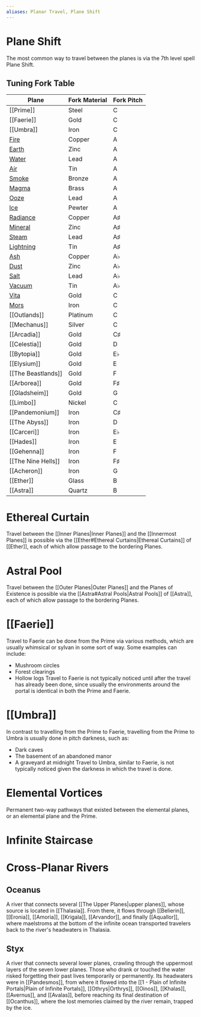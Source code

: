 ```yaml
---
aliases: Planar Travel, Plane Shift
---
```

# Plane Shift
The most common way to travel between the planes is via the 7th level spell Plane Shift.
## Tuning Fork Table
| Plane                                  | Fork Material | Fork Pitch |
| -------------------------------------- | ------------- | ---------- |
| [[Prime]]                              | Steel         | C          |
| [[Faerie]]                              | Gold          | C          |
| [[Umbra]]                              | Iron          | C          |
| [Fire](Plane%20of%20Fire.md)           | Copper        | A          |
| [Earth](Plane%20of%20Earth.md)         | Zinc          | A          |
| [Water](Plane%20of%20Water.md)         | Lead          | A          |
| [Air](Plane%20of%20Air.md)             | Tin           | A          |
| [Smoke](Plane%20of%20Smoke.md)         | Bronze        | A          |
| [Magma](Plane%20of%20Magma.md)         | Brass         | A          |
| [Ooze](Plane%20of%20Ooze.md)           | Lead          | A          |
| [Ice](Plane%20of%20Ice.md)             | Pewter        | A          |
| [Radiance](Plane%20of%20Radiance.md)   | Copper        | A♯         |
| [Mineral](Plane%20of%20Minerals.md)    | Zinc          | A♯         |
| [Steam](Plane%20of%20Steam.md)         | Lead          | A♯         |
| [Lightning](Plane%20of%20Lightning.md) | Tin           | A♯         |
| [Ash](Plane%20of%20Ash.md)             | Copper        | A♭         |
| [Dust](Plane%20of%20Dust.md)           | Zinc          | A♭         |
| [Salt](Plane%20of%20Salt.md)           | Lead          | A♭         |
| [Vacuum](Plane%20of%20Vacuum.md)       | Tin           | A♭         |
| [Vita](Vita.md)                        | Gold          | C          |
| [Mors](Mors.md)                        | Iron          | C          |
| [[Outlands]]                           | Platinum      | C          |
| [[Mechanus]]                           | Silver        | C          |
| [[Arcadia]]                            | Gold          | C♯         |
| [[Celestia]]                           | Gold          | D          |
| [[Bytopia]]                            | Gold          | E♭         |
| [[Elysium]]                            | Gold          | E          |
| [[The Beastlands]]                     | Gold          | F          |
| [[Arborea]]                            | Gold          | F♯         |
| [[Gladsheim]]                             | Gold          | G          |
| [[Limbo]]                              | Nickel        | C          |
| [[Pandemonium]]                        | Iron          | C♯         |
| [[The Abyss]]                          | Iron          | D          |
| [[Carceri]]                            | Iron          | E♭         |
| [[Hades]]                              | Iron          | E          |
| [[Gehenna]]                            | Iron          | F          |
| [[The Nine Hells]]                     | Iron          | F♯         |
| [[Acheron]]                            | Iron          | G          |
| [[Ether]]                              | Glass         | B          |
| [[Astra]]                              | Quartz        | B          |

# Ethereal Curtain
Travel between the [[Inner Planes|Inner Planes]] and the [[Innermost Planes]] is possible via the [[Ether#Ethereal Curtains|Ethereal Curtains]] of [[Ether]], each of which allow passage to the bordering Planes. 
# Astral Pool
Travel between the [[Outer Planes|Outer Planes]] and the Planes of Existence is possible via the [[Astra#Astral Pools|Astral Pools]] of [[Astra]], each of which allow passage to the bordering Planes. 
# [[Faerie]]
Travel to Faerie can be done from the Prime via various methods, which are usually whimsical or sylvan in some sort of way. Some examples can include: 
- Mushroom circles
- Forest clearings
- Hollow logs
Travel to Faerie is not typically noticed until after the travel has already been done, since usually the environments around the portal is identical in both the Prime and Faerie.
# [[Umbra]]
In contrast to travelling from the Prime to Faerie, travelling from the Prime to Umbra is usually done in pitch darkness, such as:
- Dark caves
- The basement of an abandoned manor
- A graveyard at midnight
Travel to Umbra, similar to Faerie, is not typically noticed given the darkness in which the travel is done.
# Elemental Vortices
Permanent two-way pathways that existed between the elemental planes, or an elemental plane and the Prime.
# Infinite Staircase
# Cross-Planar Rivers
## Oceanus
A river that connects several [[The Upper Planes|upper planes]], whose source is located in [[Thalasia]]. From there, it flows through [[Belierin]], [[Eronia]], [[Amoria]], [[Krigala]], [[Arvandor]], and finally [[Aquallor]], where maelstroms at the bottom of the infinite ocean transported travelers back to the river's headwaters in Thalasia. 
## Styx
A river that connects several lower planes, crawling through the uppermost layers of the seven lower planes. Those who drank or touched the water risked forgetting their past lives temporarily or permanently. Its headwaters were in [[Pandesmos]], from where it flowed into the [[1 - Plain of Infinite Portals|Plain of Infinite Portals]], [[Othrys|Orthrys]], [[Oinos]], [[Khalas]], [[Avernus]], and [[Avalas]], before reaching its final destination of [[Ocanthus]], where the lost memories claimed by the river remain, trapped by the ice.